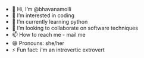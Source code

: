 - 👋 Hi, I’m @bhavanamolli
- 👀 I’m interested in coding
- 🌱 I’m currently learning python 
- 💞️ I’m looking to collaborate on software techniques 
- 📫 How to reach me - mail me
- 😄 Pronouns: she/her
- ⚡ Fun fact: i'm an introvertic extrovert 

<!---
bhavanamolli/bhavanamolli is a ✨ special ✨ repository because its `README.md` (this file) appears on your GitHub profile.
You can click the Preview link to take a look at your changes.
--->
